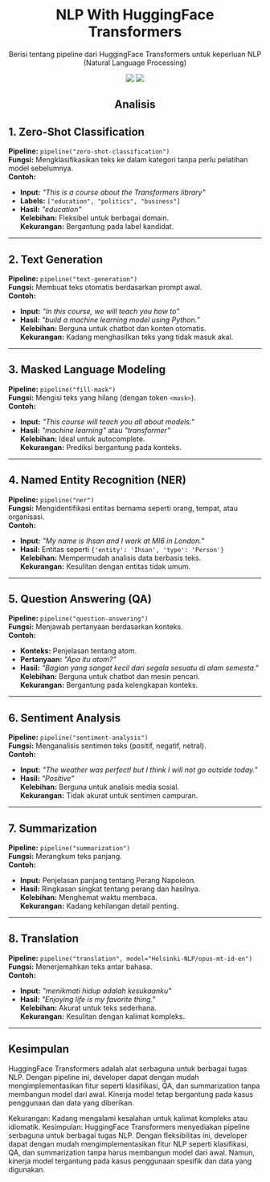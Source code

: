 <h1 align="center"> NLP With HuggingFace Transformers </h1>
<p align="center"> Berisi tentang pipeline dari HuggingFace Transformers untuk keperluan NLP (Natural Language Processing)</p>

<div align="center">

<img src="https://img.shields.io/badge/python-3670A0?style=for-the-badge&logo=python&logoColor=ffdd54">
<img src="https://img.shields.io/badge/jupyter-%23FA0F00.svg?style=for-the-badge&logo=jupyter&logoColor=white">

</div>

<h2 align="center"> Analisis </h2> 

## 1. Zero-Shot Classification

**Pipeline:** `pipeline("zero-shot-classification")`  
**Fungsi:** Mengklasifikasikan teks ke dalam kategori tanpa perlu pelatihan model sebelumnya.  
**Contoh:**  
- **Input:** *"This is a course about the Transformers library"*  
- **Labels:** `["education", "politics", "business"]`  
- **Hasil:** *"education"*  
**Kelebihan:** Fleksibel untuk berbagai domain.  
**Kekurangan:** Bergantung pada label kandidat.

---

## 2. Text Generation

**Pipeline:** `pipeline("text-generation")`  
**Fungsi:** Membuat teks otomatis berdasarkan prompt awal.  
**Contoh:**  
- **Input:** *"In this course, we will teach you how to"*  
- **Hasil:** *"build a machine learning model using Python."*  
**Kelebihan:** Berguna untuk chatbot dan konten otomatis.  
**Kekurangan:** Kadang menghasilkan teks yang tidak masuk akal.

---

## 3. Masked Language Modeling

**Pipeline:** `pipeline("fill-mask")`  
**Fungsi:** Mengisi teks yang hilang (dengan token `<mask>`).  
**Contoh:**  
- **Input:** *"This course will teach you all about <mask> models."*  
- **Hasil:** *"machine learning"* atau *"transformer"*  
**Kelebihan:** Ideal untuk autocomplete.  
**Kekurangan:** Prediksi bergantung pada konteks.

---

## 4. Named Entity Recognition (NER)

**Pipeline:** `pipeline("ner")`  
**Fungsi:** Mengidentifikasi entitas bernama seperti orang, tempat, atau organisasi.  
**Contoh:**  
- **Input:** *"My name is Ihsan and I work at MI6 in London."*  
- **Hasil:** Entitas seperti `{'entity': 'Ihsan', 'type': 'Person'}`  
**Kelebihan:** Mempermudah analisis data berbasis teks.  
**Kekurangan:** Kesulitan dengan entitas tidak umum.

---

## 5. Question Answering (QA)

**Pipeline:** `pipeline("question-answering")`  
**Fungsi:** Menjawab pertanyaan berdasarkan konteks.  
**Contoh:**  
- **Konteks:** Penjelasan tentang atom.  
- **Pertanyaan:** *"Apa itu atom?"*  
- **Hasil:** *"Bagian yang sangat kecil dari segala sesuatu di alam semesta."*  
**Kelebihan:** Berguna untuk chatbot dan mesin pencari.  
**Kekurangan:** Bergantung pada kelengkapan konteks.

---

## 6. Sentiment Analysis

**Pipeline:** `pipeline("sentiment-analysis")`  
**Fungsi:** Menganalisis sentimen teks (positif, negatif, netral).  
**Contoh:**  
- **Input:** *"The weather was perfect! but I think I will not go outside today."*  
- **Hasil:** *"Positive"*  
**Kelebihan:** Berguna untuk analisis media sosial.  
**Kekurangan:** Tidak akurat untuk sentimen campuran.

---

## 7. Summarization

**Pipeline:** `pipeline("summarization")`  
**Fungsi:** Merangkum teks panjang.  
**Contoh:**  
- **Input:** Penjelasan panjang tentang Perang Napoleon.  
- **Hasil:** Ringkasan singkat tentang perang dan hasilnya.  
**Kelebihan:** Menghemat waktu membaca.  
**Kekurangan:** Kadang kehilangan detail penting.

---

## 8. Translation

**Pipeline:** `pipeline("translation", model="Helsinki-NLP/opus-mt-id-en")`  
**Fungsi:** Menerjemahkan teks antar bahasa.  
**Contoh:**  
- **Input:** *"menikmati hidup adalah kesukaanku"*  
- **Hasil:** *"Enjoying life is my favorite thing."*  
**Kelebihan:** Akurat untuk teks sederhana.  
**Kekurangan:** Kesulitan dengan kalimat kompleks.

---

## Kesimpulan

HuggingFace Transformers adalah alat serbaguna untuk berbagai tugas NLP. Dengan pipeline ini, developer dapat dengan mudah mengimplementasikan fitur seperti klasifikasi, QA, dan summarization tanpa membangun model dari awal. Kinerja model tetap bergantung pada kasus penggunaan dan data yang diberikan.

Kekurangan: Kadang mengalami kesalahan untuk kalimat kompleks atau idiomatik.
Kesimpulan:
HuggingFace Transformers menyediakan pipeline serbaguna untuk berbagai tugas NLP. Dengan fleksibilitas ini, developer dapat dengan mudah mengimplementasikan fitur NLP seperti klasifikasi, QA, dan summarization tanpa harus membangun model dari awal. Namun, kinerja model tergantung pada kasus penggunaan spesifik dan data yang digunakan.
